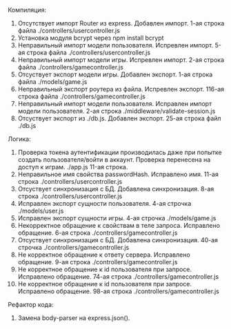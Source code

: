 Компиляция:
1. Отсутствует импорт Router из express. Добавлен импорт. 1-ая строка файла ./controllers/usercontroller.js
2. Установка модуля bcrypt через npm install bcrypt
3. Неправильный импорт модели пользователя. Испревлен импорт. 5-ая строка файла ./controllers/usercontroller.js
4. Неправильный импорт модели игры. Испревлен импорт. 2-ая строка файла ./controllers/gamecontroller.js
5. Отсуствует экспорт модели игры. Добавлен экспорт. 1-ая строка файла ./models/game.js
6. Неправильный экспорт роутера из файла. Испревлен экспорт. 116-ая строка файла ./controllers/gamecontroller.js
7. Неправильный импорт модели пользователя. Исправлен импорт модели пользователя. 2-ая строка ./middleware/validate-session.js
8. Отсуствует экспорт из ./db.js. Добавлен экспорт. 25-ая строка файл ./db.js

Логика:
1. Проверка токена аутентификации производилась даже при попытке создать пользователя/войти в аккаунт. Проверка перенесена на доступ к играм. ./app.js 11-ая строка.
2. Неправильное имя свойства passwordHash. Исправлено имя. 11-ая строка ./controllers/usercontroller.js
3. Отсуствует синхронизация с БД. Добавлена синхронизация. 8-ая строка ./controllers/usercontroller.js
4. Исправлен экспорт сущности пользователя. 4-ая строчка ./models/user.js
5. Исправлен экспорт сущности игры. 4-ая строчка ./models/game.js
6. Некорректное обращение к свойствам в теле запроса. Исправлено обращение. 6-ая строка ./controllers/gamecontroller.js
7. Отсуствует синхронизация с БД. Добавлена синхронизация. 40-ая строчка ./controllers/gamecontroller.js
8. Не корректное обращение к ответу сервера. Исправлено обращение. 9-ая строка ./controllers/gamecontroller.js
9. Не корректное обращение к id пользователя при запросе. Исправлено обращение. 74-ая строка ./controllers/gamecontroller.js
10. Не корректное обращение к id пользователя при запросе. Исправлено обращение. 98-ая строка ./controllers/gamecontroller.js


Рефактор кода:
1. Замена body-parser на express.json().

